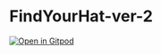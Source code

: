 # FindYourHat-ver-2

[![Open in Gitpod](https://gitpod.io/button/open-in-gitpod.svg)](https://gitpod.io/#https://github.com/YUEN-YU-WING/FindYourHat-ver-2)
